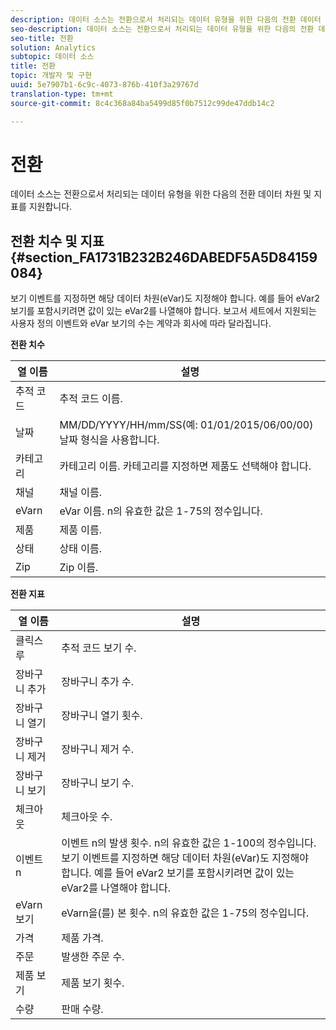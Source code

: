```yaml
---
description: 데이터 소스는 전환으로서 처리되는 데이터 유형을 위한 다음의 전환 데이터 차원 및 지표를 지원합니다.
seo-description: 데이터 소스는 전환으로서 처리되는 데이터 유형을 위한 다음의 전환 데이터 차원 및 지표를 지원합니다.
seo-title: 전환
solution: Analytics
subtopic: 데이터 소스
title: 전환
topic: 개발자 및 구현
uuid: 5e7907b1-6c9c-4073-876b-410f3a29767d
translation-type: tm+mt
source-git-commit: 8c4c368a84ba5499d85f0b7512c99de47ddb14c2

---
```



# 전환

데이터 소스는 전환으로서 처리되는 데이터 유형을 위한 다음의 전환 데이터 차원 및 지표를 지원합니다.

## 전환 치수 및 지표 {#section_FA1731B232B246DABEDF5A5D84159084}

보기 이벤트를 지정하면 해당 데이터 차원(eVar)도 지정해야 합니다. 예를 들어 eVar2 보기를 포함시키려면 값이 있는 eVar2를 나열해야 합니다. 보고서 세트에서 지원되는 사용자 정의 이벤트와 eVar 보기의 수는 계약과 회사에 따라 달라집니다.

<p class="head"> <b>전환 치수</b> </p>

| 열 이름 | 설명 |
|--- |--- |
| 추적 코드 | 추적 코드 이름. |
| 날짜 | MM/DD/YYYY/HH/mm/SS(예: 01/01/2015/06/00/00) 날짜 형식을 사용합니다. |
| 카테고리 | 카테고리 이름.  카테고리를 지정하면 제품도 선택해야 합니다. |
| 채널 | 채널 이름. |
| eVarn | eVar 이름. n의 유효한 값은 1-75의 정수입니다. |
| 제품 | 제품 이름. |
| 상태 | 상태 이름. |
| Zip | Zip 이름. |

<p class="head"> <b>전환 지표</b> </p>

| 열 이름 | 설명 |
|--- |--- |
| 클릭스루 | 추적 코드 보기 수. |
| 장바구니 추가 | 장바구니 추가 수. |
| 장바구니 열기 | 장바구니 열기 횟수. |
| 장바구니 제거 | 장바구니 제거 수. |
| 장바구니 보기 | 장바구니 보기 수. |
| 체크아웃 | 체크아웃 수. |
| 이벤트 n | 이벤트 n의 발생 횟수. n의 유효한 값은 1-100의 정수입니다.  보기 이벤트를 지정하면 해당 데이터 차원(eVar)도 지정해야 합니다. 예를 들어 eVar2 보기를 포함시키려면 값이 있는 eVar2를 나열해야 합니다. |
| eVarn 보기 | eVarn을(를) 본 횟수. n의 유효한 값은 1-75의 정수입니다. |
| 가격 | 제품 가격.  |
| 주문 | 발생한 주문 수. |
| 제품 보기 | 제품 보기 횟수. |
| 수량 | 판매 수량. |
